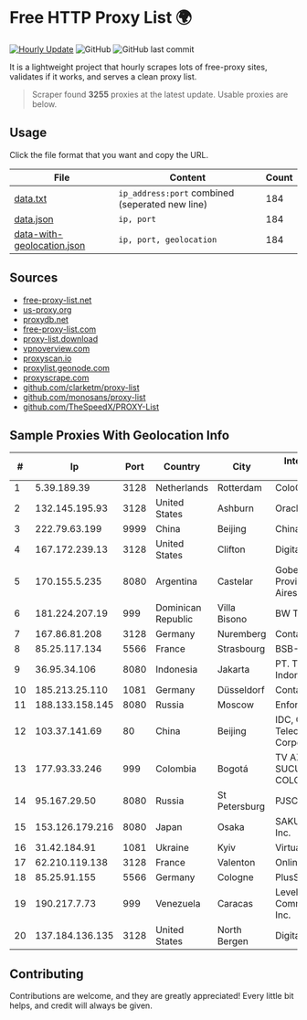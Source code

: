 
# Free HTTP Proxy List 🌍

[![Hourly Update](https://github.com/mertguvencli/http-proxy-list/actions/workflows/main.yml/badge.svg?branch=main)](https://github.com/mertguvencli/http-proxy-list/actions/workflows/main.yml)
![GitHub](https://img.shields.io/github/license/mertguvencli/http-proxy-list)
![GitHub last commit](https://img.shields.io/github/last-commit/mertguvencli/http-proxy-list)

It is a lightweight project that hourly scrapes lots of free-proxy sites, validates if it works, and serves a clean proxy list.


> Scraper found **3255** proxies at the latest update. Usable proxies are below.

## Usage

Click the file format that you want and copy the URL.


|File|Content|Count|
|----|-------|-----|
|[data.txt](https://raw.githubusercontent.com/mertguvencli/http-proxy-list/main/proxy-list/data.txt)|`ip_address:port` combined (seperated new line)|184|
|[data.json](https://raw.githubusercontent.com/mertguvencli/http-proxy-list/main/proxy-list/data.json)|`ip, port`|184|
|[data-with-geolocation.json](https://raw.githubusercontent.com/mertguvencli/http-proxy-list/main/proxy-list/data-with-geolocation.json)|`ip, port, geolocation`|184|

## Sources

* [free-proxy-list.net](https://free-proxy-list.net)
* [us-proxy.org](https://www.us-proxy.org)
* [proxydb.net](http://proxydb.net)
* [free-proxy-list.com](https://free-proxy-list.com/?page=&port=&type%5B%5D=http&type%5B%5D=https&up_time=0&search=Search)
* [proxy-list.download](https://www.proxy-list.download/HTTP)
* [vpnoverview.com](https://vpnoverview.com/privacy/anonymous-browsing/free-proxy-servers)
* [proxyscan.io](https://www.proxyscan.io)
* [proxylist.geonode.com](https://proxylist.geonode.com/api/proxy-list?limit=300&page=1&sort_by=lastChecked&sort_type=desc&protocols=http,https)
* [proxyscrape.com](https://api.proxyscrape.com/v2/?request=displayproxies&protocol=http&timeout=10000&country=all&ssl=all&anonymity=all)
* [github.com/clarketm/proxy-list](https://raw.githubusercontent.com/clarketm/proxy-list/master/proxy-list-raw.txt)
* [github.com/monosans/proxy-list](https://raw.githubusercontent.com/monosans/proxy-list/main/proxies/http.txt)
* [github.com/TheSpeedX/PROXY-List](https://raw.githubusercontent.com/TheSpeedX/PROXY-List/master/http.txt)


## Sample Proxies With Geolocation Info

|#|Ip|Port|Country|City|Internet Service Provider|
|-|--|----|-------|----|-------------------------|
|1|5.39.189.39|3128|Netherlands|Rotterdam|ColoCenter b.v.|
|2|132.145.195.93|3128|United States|Ashburn|Oracle Corporation|
|3|222.79.63.199|9999|China|Beijing|Chinanet|
|4|167.172.239.13|3128|United States|Clifton|DigitalOcean, LLC|
|5|170.155.5.235|8080|Argentina|Castelar|Gobernacion de la Provincia de Buenos Aires|
|6|181.224.207.19|999|Dominican Republic|Villa Bisono|BW TELECOM|
|7|167.86.81.208|3128|Germany|Nuremberg|Contabo GmbH|
|8|85.25.117.134|5566|France|Strasbourg|BSB-SERVICE|
|9|36.95.34.106|8080|Indonesia|Jakarta|PT. Telekomunikasi Indonesia|
|10|185.213.25.110|1081|Germany|Düsseldorf|Contabo GmbH|
|11|188.133.158.145|8080|Russia|Moscow|Enforta-MSK|
|12|103.37.141.69|80|China|Beijing|IDC, China Telecommunications Corporation|
|13|177.93.33.246|999|Colombia|Bogotá|TV AZTECA SUCURSAL COLOMBIA|
|14|95.167.29.50|8080|Russia|St Petersburg|PJSC Rostelecom|
|15|153.126.179.216|8080|Japan|Osaka|SAKURA Internet Inc.|
|16|31.42.184.91|1081|Ukraine|Kyiv|Virtual Systems LLC|
|17|62.210.119.138|3128|France|Valenton|Online S.A.S.|
|18|85.25.91.155|5566|Germany|Cologne|PlusServer GmbH|
|19|190.217.7.73|999|Venezuela|Caracas|Level 3 Communications, Inc.|
|20|137.184.136.135|3128|United States|North Bergen|DigitalOcean, LLC|



## Contributing

Contributions are welcome, and they are greatly appreciated! Every
little bit helps, and credit will always be given.

